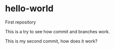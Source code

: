 # hello-world
First repository

This is a try to see how commit and branches work.

This is my second commit, how does it work?
